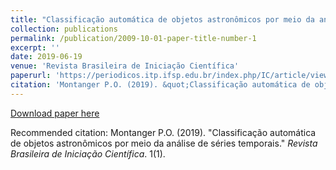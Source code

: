 ```yaml
---
title: "Classificação automática de objetos astronômicos por meio da análise de séries temporais"
collection: publications
permalink: /publication/2009-10-01-paper-title-number-1
excerpt: ''
date: 2019-06-19
venue: 'Revista Brasileira de Iniciação Científica'
paperurl: 'https://periodicos.itp.ifsp.edu.br/index.php/IC/article/view/1538'
citation: 'Montanger P.O. (2019). &quot;Classificação automática de objetos astronômicos por meio da análise de séries temporais.&quot; <i>Revista Brasileira de Iniciação Científica</i>. 1(1).'
---
```


[Download paper here](http://montangerp.github.io/paper1.pdf)

Recommended citation: Montanger P.O. (2019). "Classificação automática de objetos astronômicos por meio da análise de séries temporais." <i>Revista Brasileira de Iniciação Científica</i>. 1(1).
